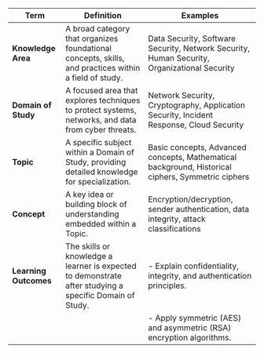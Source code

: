 | **Term**           | **Definition**                                                                                                             | **Examples**                                                                                   |
|---------------------|-----------------------------------------------------------------------------------------------------------------------------|-----------------------------------------------------------------------------------------------|
| **Knowledge Area**  | A broad category that organizes foundational concepts, skills, and practices within a field of study.                       | Data Security, Software Security, Network Security, Human Security, Organizational Security   |
| **Domain of Study** | A focused area that explores techniques to protect systems, networks, and data from cyber threats.                          | Network Security, Cryptography, Application Security, Incident Response, Cloud Security       |
| **Topic**           | A specific subject within a Domain of Study, providing detailed knowledge for specialization.                               | Basic concepts, Advanced concepts, Mathematical background, Historical ciphers, Symmetric ciphers |
| **Concept**         | A key idea or building block of understanding embedded within a Topic.                                                     | Encryption/decryption, sender authentication, data integrity, attack classifications          |
| **Learning Outcomes** | The skills or knowledge a learner is expected to demonstrate after studying a specific Domain of Study.                   | - Explain confidentiality, integrity, and authentication principles.                          |
|                     |                                                                                                                             | - Apply symmetric (AES) and asymmetric (RSA) encryption algorithms.                           |